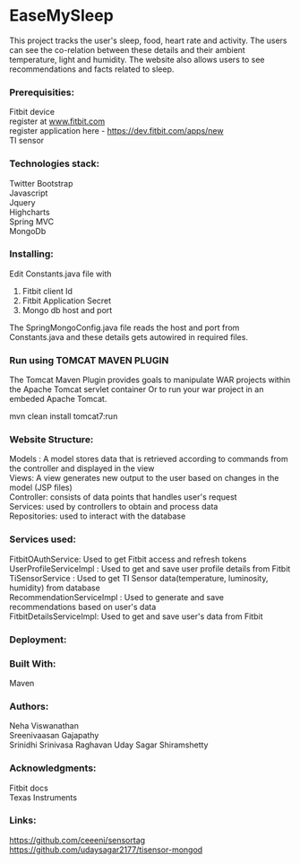 # EaseMySleep
This project tracks the user's sleep, food, heart rate and activity. The users can see the co-relation between these details and their ambient temperature, light and humidity. The website also allows users to see recommendations and facts related to sleep.

### Prerequisities: 
  Fitbit device  
  register at www.fitbit.com  
  register application here - https://dev.fitbit.com/apps/new   
  TI sensor  

### Technologies stack:
  Twitter Bootstrap  
  Javascript  
  Jquery  
  Highcharts  
  Spring MVC  
  MongoDb  

### Installing:

Edit Constants.java file with
  1. Fitbit client Id
  2. Fitbit Application Secret
  3. Mongo db host and port
  
The SpringMongoConfig.java file reads the host and port from Constants.java and these details gets autowired in required files.

### Run using TOMCAT MAVEN PLUGIN
The Tomcat Maven Plugin provides goals to manipulate WAR projects within the Apache Tomcat servlet container Or to run your war project in an embeded Apache Tomcat.

mvn clean install tomcat7:run 

### Website Structure:
  Models : A model stores data that is retrieved according to commands from the controller and displayed in the view  
  Views: A view generates new output to the user based on changes in the model (JSP files)  
  Controller: consists of data points that handles user's request  
  Services: used by controllers to obtain and process data  
  Repositories: used to interact with the database  

### Services used:
  FitbitOAuthService: Used to get Fitbit access and refresh tokens 
  UserProfileServiceImpl : Used to get and save user profile details from Fitbit  
  TiSensorService : Used to get TI Sensor data(temperature, luminosity, humidity) from database  
  RecommendationServiceImpl : Used to generate and save recommendations based on user's data  
  FitbitDetailsServiceImpl: Used to get and save user's data from Fitbit    

### Deployment:


### Built With:
Maven 

### Authors:
  Neha Viswanathan  
  Sreenivaasan Gajapathy  
  Srinidhi Srinivasa Raghavan 
  Uday Sagar Shiramshetty  

### Acknowledgments:
  Fitbit docs  
  Texas Instruments  
  
### Links: 
https://github.com/ceeeni/sensortag  
https://github.com/udaysagar2177/tisensor-mongod  






